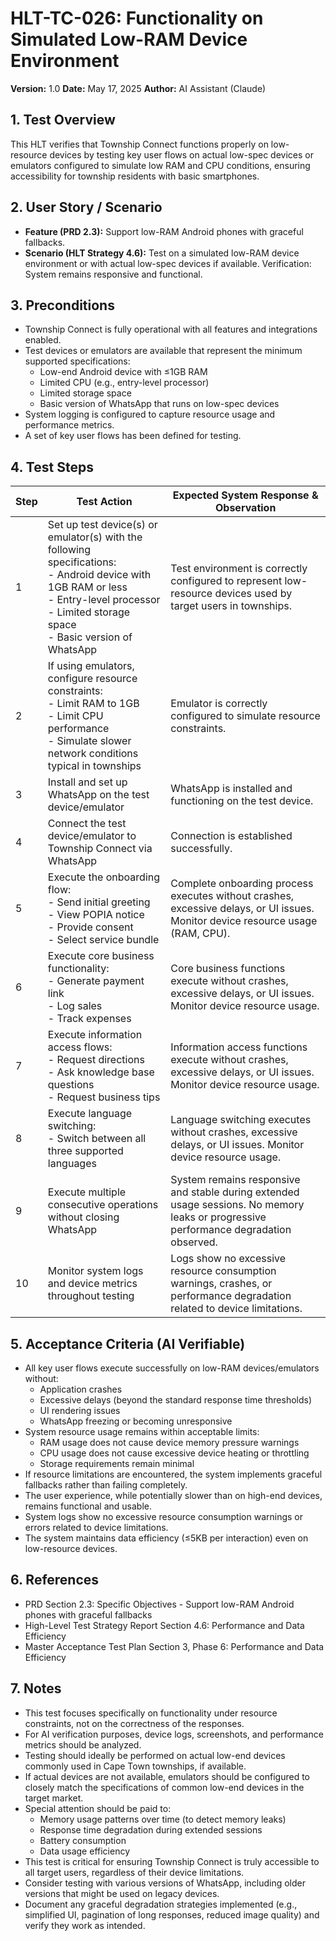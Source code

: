 # HLT-TC-026: Functionality on Simulated Low-RAM Device Environment

**Version:** 1.0
**Date:** May 17, 2025
**Author:** AI Assistant (Claude)

## 1. Test Overview
This HLT verifies that Township Connect functions properly on low-resource devices by testing key user flows on actual low-spec devices or emulators configured to simulate low RAM and CPU conditions, ensuring accessibility for township residents with basic smartphones.

## 2. User Story / Scenario
* **Feature (PRD 2.3):** Support low-RAM Android phones with graceful fallbacks.
* **Scenario (HLT Strategy 4.6):** Test on a simulated low-RAM device environment or with actual low-spec devices if available. Verification: System remains responsive and functional.

## 3. Preconditions
* Township Connect is fully operational with all features and integrations enabled.
* Test devices or emulators are available that represent the minimum supported specifications:
  * Low-end Android device with ≤1GB RAM
  * Limited CPU (e.g., entry-level processor)
  * Limited storage space
  * Basic version of WhatsApp that runs on low-spec devices
* System logging is configured to capture resource usage and performance metrics.
* A set of key user flows has been defined for testing.

## 4. Test Steps

| Step | Test Action | Expected System Response & Observation |
|------|-------------|----------------------------------------|
| 1 | Set up test device(s) or emulator(s) with the following specifications: <br>- Android device with 1GB RAM or less <br>- Entry-level processor <br>- Limited storage space <br>- Basic version of WhatsApp | Test environment is correctly configured to represent low-resource devices used by target users in townships. |
| 2 | If using emulators, configure resource constraints: <br>- Limit RAM to 1GB <br>- Limit CPU performance <br>- Simulate slower network conditions typical in townships | Emulator is correctly configured to simulate resource constraints. |
| 3 | Install and set up WhatsApp on the test device/emulator | WhatsApp is installed and functioning on the test device. |
| 4 | Connect the test device/emulator to Township Connect via WhatsApp | Connection is established successfully. |
| 5 | Execute the onboarding flow: <br>- Send initial greeting <br>- View POPIA notice <br>- Provide consent <br>- Select service bundle | Complete onboarding process executes without crashes, excessive delays, or UI issues. Monitor device resource usage (RAM, CPU). |
| 6 | Execute core business functionality: <br>- Generate payment link <br>- Log sales <br>- Track expenses | Core business functions execute without crashes, excessive delays, or UI issues. Monitor device resource usage. |
| 7 | Execute information access flows: <br>- Request directions <br>- Ask knowledge base questions <br>- Request business tips | Information access functions execute without crashes, excessive delays, or UI issues. Monitor device resource usage. |
| 8 | Execute language switching: <br>- Switch between all three supported languages | Language switching executes without crashes, excessive delays, or UI issues. Monitor device resource usage. |
| 9 | Execute multiple consecutive operations without closing WhatsApp | System remains responsive and stable during extended usage sessions. No memory leaks or progressive performance degradation observed. |
| 10 | Monitor system logs and device metrics throughout testing | Logs show no excessive resource consumption warnings, crashes, or performance degradation related to device limitations. |

## 5. Acceptance Criteria (AI Verifiable)
* All key user flows execute successfully on low-RAM devices/emulators without:
  * Application crashes
  * Excessive delays (beyond the standard response time thresholds)
  * UI rendering issues
  * WhatsApp freezing or becoming unresponsive
* System resource usage remains within acceptable limits:
  * RAM usage does not cause device memory pressure warnings
  * CPU usage does not cause excessive device heating or throttling
  * Storage requirements remain minimal
* If resource limitations are encountered, the system implements graceful fallbacks rather than failing completely.
* The user experience, while potentially slower than on high-end devices, remains functional and usable.
* System logs show no excessive resource consumption warnings or errors related to device limitations.
* The system maintains data efficiency (≤5KB per interaction) even on low-resource devices.

## 6. References
* PRD Section 2.3: Specific Objectives - Support low-RAM Android phones with graceful fallbacks
* High-Level Test Strategy Report Section 4.6: Performance and Data Efficiency
* Master Acceptance Test Plan Section 3, Phase 6: Performance and Data Efficiency

## 7. Notes
* This test focuses specifically on functionality under resource constraints, not on the correctness of the responses.
* For AI verification purposes, device logs, screenshots, and performance metrics should be analyzed.
* Testing should ideally be performed on actual low-end devices commonly used in Cape Town townships, if available.
* If actual devices are not available, emulators should be configured to closely match the specifications of common low-end devices in the target market.
* Special attention should be paid to:
  * Memory usage patterns over time (to detect memory leaks)
  * Response time degradation during extended sessions
  * Battery consumption
  * Data usage efficiency
* This test is critical for ensuring Township Connect is truly accessible to all target users, regardless of their device limitations.
* Consider testing with various versions of WhatsApp, including older versions that might be used on legacy devices.
* Document any graceful degradation strategies implemented (e.g., simplified UI, pagination of long responses, reduced image quality) and verify they work as intended.